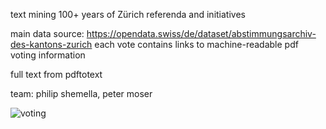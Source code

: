 text mining 100+ years of Zürich referenda and initiatives

main data source:
https://opendata.swiss/de/dataset/abstimmungsarchiv-des-kantons-zurich
each vote contains links to machine-readable pdf voting information

full text from pdftotext

team: philip shemella, peter moser

![voting](https://static.independent.co.uk/s3fs-public/thumbnails/image/2015/09/25/20/suffragette.jpg?w600)

